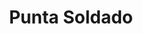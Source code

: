 ---
title: Punta Soldado
nombre_comunidad: Punta Soldado
municipio: Buenaventura
departamento: Valle del Cauca
descripcion: >-
  Comunidad ubicada en la cuenca baja del río Anchicaya al frente de la Bocana.
  Forma parte de la Bahía de Buenaventura a 13 km de la vía marítima del
  embarcadero. Su mayor autoridad es el consejo comunitario. Su vocación es la
  piscicultura y puede adelantarse trabajo con el grupo de piangueras y
  pescadores que es muy activo en la zona. Hay áreas de oportunidad en el
  trabajo de manejo de residuos.
num_personas: 370
num_familias: 100
min_distancia_casco_urbano: ''
km_distancia_casco_urbano: ''
vias_acceso: ''
infraestructura_comunitaria: Puestos de Salud,Instituciones educativas (IE),Caseta comunal
notas_infraestructura_comunitaria:
  - ''
liderazgo_comunidad:
  - Consejo Comunitario-máxima autoridad en territorio
  - ' Se pueden adelantar procesos organizativos con grupo de piangueras, asociación de pescadores, guías turísticos, grupo de residuos sólidos y gastronomía'
  - ''
inclusion_diversidad_genero: ''
comentarios_conectividad: ''
punto_SOLE: ''
comentarios_punto_SOLE:
  - ''
ppales_actividades_economicas_vocacion_productiva:
  - Piscicultura
  - Agricultura
comentarios_ppales_actividades_economicas_vocacion_productiva:
  - Pesca (98%).
comunidad_sostenible_uso_suelo: ''
org_con_proyeccion:
  - ''
servicios_publicos_comunidades_focalizadas:
  - ''
comunidades_focalizadas_educacion_infraestructura_educativa:
  - ''
comunidades_focalizadas_practicas_organizativas:
  - ''
conectividad_minima: ''
iniciativas_priorizadas:
  - Turismo
  - Pesca
org_focalizada:
  - Consejo Comunitartio Punta Soldado
riesgo: ''
otros_programas_USAID:
  - Apoyo para la implementación del sistema híbrido de energía CELSIA S.A.
  - Creación de la Junta Administradora del Sistema de Energía-JASE
  - Programa de asistencia técnica agropecuaria-CELSIA S.A.
  - >-
    La ruta del coco y la piangua: Un camino para la gestión colectiva del
    Territorio (Convocatoria OIM)
  - >-
    Fortalecimiento de la junta administradora del servicio-JASE como eje de
    desarrollo económico y ambiental (Convocatoria USAID-IPA)
alianzas_colaboradores_1:
  - ''
alianzas_colaboradores_2:
  - ''
actividades_ocio:
  - ''
medios_comunicacion_narrativas_locales:
  - ''
num_visitas_realizadas: 10
num_diagnosticos_rurales_participativos_realizados: 1
infraestructura_salud_atencion_psicosocial:
  - ''
notas_infraestructura_salud_atencion_psicosocial: ''
num_visitas_predio: 0
url: comunidad-focaliza/punta-soldado

---